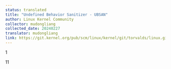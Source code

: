 ```yaml
---
status: translated
title: "Undefined Behavior Sanitizer - UBSAN"
author: Linux Kernel Community
collector: mudongliang
collected_date: 20240227
translator: mudongliang
link: https://git.kernel.org/pub/scm/linux/kernel/git/torvalds/linux.git/tree/Documentation/dev-tools/ubsan.rst
---
```

1

11